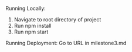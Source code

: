 Running Locally:

1. Navigate to root directory of project
2. Run npm install
3. Run npm start

Running Deployment:
Go to URL in milestone3.md